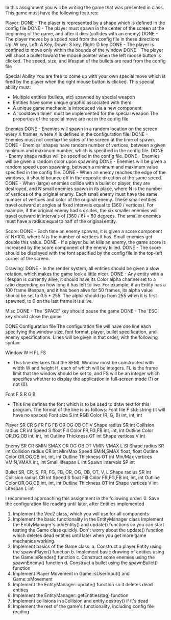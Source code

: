 In this assignment you will be writing the game that was presented in class.
This game must have the following features:

Player:
DONE - The player is represented by a shape which is defined in the config file
DONE - The player must spawn in the center of the screen at the beginning of the game, and after it dies (collides with an enemy)
DONE - The player moves by a speed read from the config file in these directions Up: W key, Left: A Key, Down: S key, Right: D key
DONE - The player is confined to move only within the bounds of the window
DONE - The player will shoot a bullet toward the mouse pointer when the left mouse button is clicked. The speed, size, and lifespan of the bullets are read
  from the config file

Special Ability
You are free to come up with your own special move which is fired by the player when the right mouse button is clicked. This special ability must:
  - Multiple entities (bullets, etc) spawned by special weapon
  - Entities have some unique graphic associated with them
  - A unique game mechanic is introduced via a new component
  - A 'cooldown timer' must be implemented for the special weapon
The properties of the special move are not in the config file

Enemies
DONE - Enemies will spawn in a random location on the screen every X frames, where X is defined in the configuration file.
DONE - Enemies must not overlap the sides of the screen at the time of spawn.
DONE - Enemies' shapes have random number of vertices, between a given minimum and maximum number, which is specified in the config file.
DONE - Enemy shape radius will be specified in the config file.
DONE - Enemies will be given a random color upon spawning
DONE - Enemies will be given a random speed upon spawning, between a minimum and maximum value specified in the config file.
DONE - When an enemy reaches the edge of the windows, it should bounce off in the opposite direction at the same speed.
DONE - When (large) enemies collide with a bullet or player, they are destroyed, and N small enemies spawn in its place, where
  N is the number of vertices of the original enemy. Each small enemy must have the same number of vertices and color of
  the original enemy. These small entities travel outward at angles at fixed intervals equal to (360 / vertices).
  For example, if the original enemy had six sides, the six smaller enemies will travel outward in intervals of
  (360 / 6) = 60 degrees. The smaller enemies must have a radius equal to half of the original entity.

Score:
DONE - Each time an enemy spawns, it is given a score component of N*100, where N is the number of vertices it has. Small enemies get double this value.
DONE - If a player bullet kills an enemy, the game score is increased by the score component of the enemy killed.
DONE - The score should be displayed with the font specified by the config file in the top-left corner of the screen.

Drawing:
DONE - In the render system, all entities should be given a slow rotation, which makes the game look a little nicer.
DONE - Any entity with a lifespan is currently alive, it should have its Color alpha channel set to a ratio depending on how long it has left to live.
  For example, if an Entity has a 100 frame lifespan, and it has been alive for 50 frames, its alpha value should be set to 0.5 * 255.
  The alpha should go from 255 when it is first spawned, to 0 on the last frame it is alive.

Misc
DONE - The 'SPACE' key should pause the game
DONE - The 'ESC' key should close the game 

DONE Configuration file
The configuration file will have one line each specifying the window size, font format, player, bullet specification, and enemy
specifications. Lines will be given in that order, with the following syntax:

Window W H FL FS
- This line declares that the SFML Window must be constructed with width W and height H, each of which will be integers. FL is the frame limit 
  that the window should be set to, and FS will be an integer which specifies whether to display the application in full-screen mode (1) or not (0).

Font F S R G B
- This line defines the font which is to be used to draw text for this program. The format of the line is as follows:
  Font file      F            std::string (it will have no spaces)
  Font size      S            int
  RGB Color      (R, G, B)    int, int, int

Player SR CR S FR FG FB OR OG OB OT V
  Shape radius        SR          int
  Collision radius    CR          int
  Speed               S           float
  Fill Color          FR,FG,FB    int, int, int
  Outline Color       OR,OG,OB    int, int, int
  Outline Thickness   OT          int
  Shape vertices      V           int

Enemy SR CR SMIN SMAX OR OG OB OT VMIN VMAX L SI
  Shape radius        SR          int
  Collision radius    CR          int
  Min/Max Speed       SMIN,SMAX   float, float
  Outline Color       OR,OG,OB    int, int, int
  Outline Thickness   OT          int
  Min/Max vertices    VMIN,VMAX   int, int
  Small lifespan      L           int
  Spawn intervals     SP          int

Bullet SR, CR, S, FR, FG, FB, OR, OG, OB, OT, V, L
  Shape radius        SR          int
  Collision radius    CR          int
  Speed               S           float
  Fill Color          FR,FG,FB    int, int, int
  Outline Color       OR,OG,OB    int, int, int
  Outline Thickness   OT          int
  Shape vertices      V           int
  Lifespan            L           int

I recommend approaching this assignment in the following order:
0. Save the configuration file reading until later, after Entities implemented
1. Implement the Vec2 class, which you will use for all components
2. Implement the basic functionality in the EntityManager class
   Implement the EntityManager's addEntity() and update() functions so you can
   start testing the Game class quickly. Don't worry about the update()
   function which deletes dead entities until later when you get more game
   mechanics working.
3. Implement basics of the Game class:
   a. Construct a player Entity using the spawnPlayer() function
   b. Implement basic drawing of entities using the Game::sRender() function
   c. Construct some enemies using the spawnEnemy() function
   d. Construct a bullet using the spawnBullet() function
4. Implement Player Movement in Game::sUserInput() and Game::sMovement
5. Implement the EntityManager::update() function so it deletes dead entities
6. Implement the EntityManager::getEntities(tag) function
7. Implement collisions in sCollision and entity.destroy() if it's dead
8. Implement the rest of the game's functionality, including config file reading
